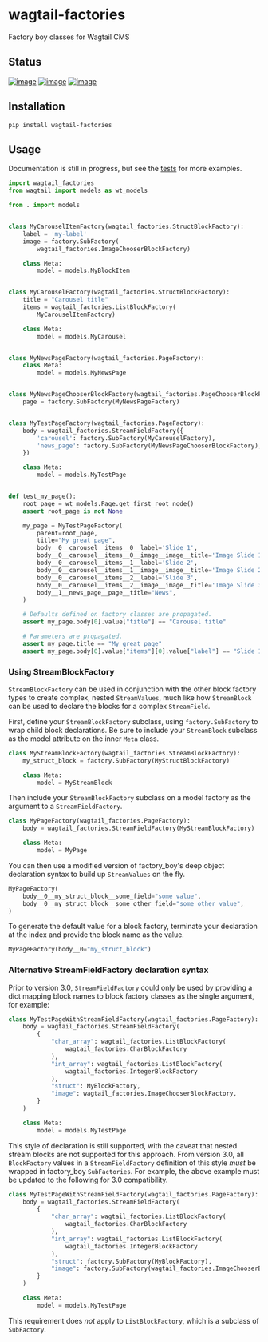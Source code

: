 # wagtail-factories

Factory boy classes for Wagtail CMS

## Status

[![image](https://readthedocs.org/projects/wagtail-factories/badge/?version=latest)](https://readthedocs.org/projects/wagtail-factories/)
[![image](https://github.com/wagtail/wagtail-factories/workflows/Python%20Tests/badge.svg)](https://github.com/wagtail/wagtail-factories/actions?query=workflow%3A%22Python+Tests%22)
[![image](https://img.shields.io/pypi/v/wagtail-factories.svg)](https://pypi.python.org/pypi/wagtail-factories/)

## Installation

``` shell
pip install wagtail-factories
```

## Usage

Documentation is still in progress, but see the
[tests](https://github.com/wagtail/wagtail-factories/tree/main/tests)
for more examples.

``` python
import wagtail_factories
from wagtail import models as wt_models

from . import models


class MyCarouselItemFactory(wagtail_factories.StructBlockFactory):
    label = 'my-label'
    image = factory.SubFactory(
        wagtail_factories.ImageChooserBlockFactory)

    class Meta:
        model = models.MyBlockItem


class MyCarouselFactory(wagtail_factories.StructBlockFactory):
    title = "Carousel title"
    items = wagtail_factories.ListBlockFactory(
        MyCarouselItemFactory)

    class Meta:
        model = models.MyCarousel


class MyNewsPageFactory(wagtail_factories.PageFactory):
    class Meta:
        model = models.MyNewsPage


class MyNewsPageChooserBlockFactory(wagtail_factories.PageChooserBlockFactory):
    page = factory.SubFactory(MyNewsPageFactory)


class MyTestPageFactory(wagtail_factories.PageFactory):
    body = wagtail_factories.StreamFieldFactory({
        'carousel': factory.SubFactory(MyCarouselFactory),
        'news_page': factory.SubFactory(MyNewsPageChooserBlockFactory),
    })

    class Meta:
        model = models.MyTestPage


def test_my_page():
    root_page = wt_models.Page.get_first_root_node()
    assert root_page is not None

    my_page = MyTestPageFactory(
        parent=root_page,
        title="My great page",
        body__0__carousel__items__0__label='Slide 1',
        body__0__carousel__items__0__image__image__title='Image Slide 1',
        body__0__carousel__items__1__label='Slide 2',
        body__0__carousel__items__1__image__image__title='Image Slide 2',
        body__0__carousel__items__2__label='Slide 3',
        body__0__carousel__items__2__image__image__title='Image Slide 3',
        body__1__news_page__page__title="News",
    )

    # Defaults defined on factory classes are propagated.
    assert my_page.body[0].value["title"] == "Carousel title"

    # Parameters are propagated.
    assert my_page.title == "My great page"
    assert my_page.body[0].value["items"][0].value["label"] == "Slide 1"
```

### Using StreamBlockFactory

`StreamBlockFactory` can be used in conjunction with the other block
factory types to create complex, nested `StreamValues`, much like how
`StreamBlock` can be used to declare the blocks for a complex
`StreamField`.

First, define your `StreamBlockFactory` subclass, using
`factory.SubFactory` to wrap child block declarations. Be sure to
include your `StreamBlock` subclass as the model attribute on the inner
`Meta` class.

``` python
class MyStreamBlockFactory(wagtail_factories.StreamBlockFactory):
    my_struct_block = factory.SubFactory(MyStructBlockFactory)

    class Meta:
        model = MyStreamBlock
```

Then include your `StreamBlockFactory` subclass on a model factory as
the argument to a `StreamFieldFactory`.

``` python
class MyPageFactory(wagtail_factories.PageFactory):
    body = wagtail_factories.StreamFieldFactory(MyStreamBlockFactory)

    class Meta:
        model = MyPage
```

You can then use a modified version of factory\_boy\'s deep object
declaration syntax to build up `StreamValues` on the fly.

``` python
MyPageFactory(
    body__0__my_struct_block__some_field="some value",
    body__0__my_struct_block__some_other_field="some other value",
)
```

To generate the default value for a block factory, terminate your
declaration at the index and provide the block name as the value.

``` python
MyPageFactory(body__0="my_struct_block")
```

### Alternative StreamFieldFactory declaration syntax

Prior to version 3.0, `StreamFieldFactory` could only be used by
providing a dict mapping block names to block factory classes as the
single argument, for example:

``` python
class MyTestPageWithStreamFieldFactory(wagtail_factories.PageFactory):
    body = wagtail_factories.StreamFieldFactory(
        {
            "char_array": wagtail_factories.ListBlockFactory(
                wagtail_factories.CharBlockFactory
            ),
            "int_array": wagtail_factories.ListBlockFactory(
                wagtail_factories.IntegerBlockFactory
            ),
            "struct": MyBlockFactory,
            "image": wagtail_factories.ImageChooserBlockFactory,
        }
    )

    class Meta:
        model = models.MyTestPage
```

This style of declaration is still supported, with the caveat that
nested stream blocks are not supported for this approach. From version
3.0, all `BlockFactory` values in a `StreamFieldFactory` definition of
this style *must* be wrapped in factory\_boy `SubFactories`. For
example, the above example must be updated to the following for 3.0
compatibility.

``` python
class MyTestPageWithStreamFieldFactory(wagtail_factories.PageFactory):
    body = wagtail_factories.StreamFieldFactory(
        {
            "char_array": wagtail_factories.ListBlockFactory(
                wagtail_factories.CharBlockFactory
            ),
            "int_array": wagtail_factories.ListBlockFactory(
                wagtail_factories.IntegerBlockFactory
            ),
            "struct": factory.SubFactory(MyBlockFactory),
            "image": factory.SubFactory(wagtail_factories.ImageChooserBlockFactory),
        }
    )

    class Meta:
        model = models.MyTestPage
```

This requirement does *not* apply to `ListBlockFactory`, which is a
subclass of `SubFactory`.
